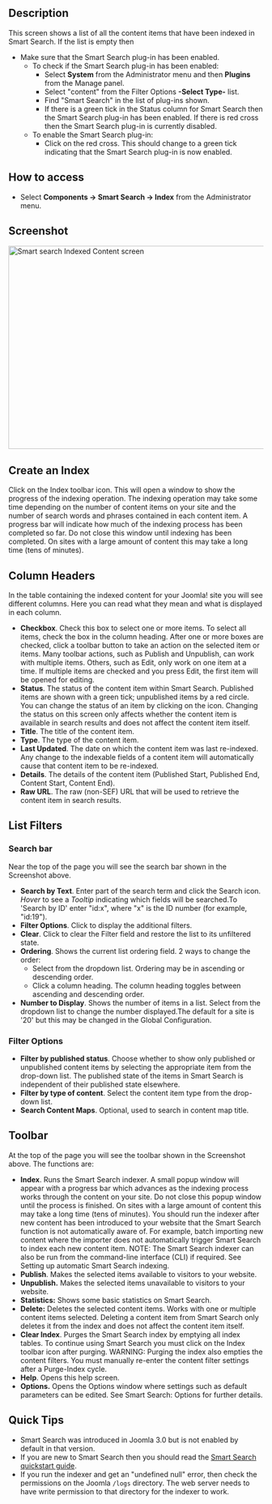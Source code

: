 <!-- Filename: Help4.x:Smart_Search:_Indexed_Content / Display title: Smart Search: Indexed Content -->

## Description

This screen shows a list of all the content items that have been indexed
in Smart Search. If the list is empty then

- Make sure that the Smart Search plug-in has been enabled.
  - To check if the Smart Search plug-in has been enabled:
    - Select **System** from the Administrator menu and then **Plugins**
      from the Manage panel.
    - Select "content" from the Filter Options **-Select Type-** list.
    - Find "Smart Search" in the list of plug-ins shown.
    - If there is a green tick in the Status column for Smart Search
      then the Smart Search plug-in has been enabled. If there is red
      cross then the Smart Search plug-in is currently disabled.
  - To enable the Smart Search plug-in:
    - Click on the red cross. This should change to a green tick
      indicating that the Smart Search plug-in is now enabled.

## How to access

- Select **Components → Smart Search → Index** from the
  Administrator menu.

## Screenshot

<img
src="https://docs.joomla.org/images/1/1c/Help-4x-Components-Finder-Manage-Indexed-Content-screen-en.png"
decoding="async" data-file-width="800" data-file-height="401"
width="800" height="401"
alt="Smart search Indexed Content screen" />

## Create an Index

Click on the Index toolbar icon. This will open a window to show the
progress of the indexing operation. The indexing operation may take some
time depending on the number of content items on your site and the
number of search words and phrases contained in each content item. A
progress bar will indicate how much of the indexing process has been
completed so far. Do not close this window until indexing has been
completed. On sites with a large amount of content this may take a long
time (tens of minutes).

## Column Headers

In the table containing the indexed content for your Joomla! site you
will see different columns. Here you can read what they mean and what is
displayed in each column.

- **Checkbox**. Check this box to select one or more items. To select
  all items, check the box in the column heading. After one or more
  boxes are checked, click a toolbar button to take an action on the
  selected item or items. Many toolbar actions, such as Publish and
  Unpublish, can work with multiple items. Others, such as Edit, only
  work on one item at a time. If multiple items are checked and you
  press Edit, the first item will be opened for editing.
- **Status**. The status of the content item within Smart Search.
  Published items are shown with a green tick; unpublished items by a
  red circle. You can change the status of an item by clicking on the
  icon. Changing the status on this screen only affects whether the
  content item is available in search results and does not affect the
  content item itself.
- **Title**. The title of the content item.
- **Type**. The type of the content item.
- **Last Updated**. The date on which the content item was last
  re-indexed. Any change to the indexable fields of a content item will
  automatically cause that content item to be re-indexed.
- **Details**. The details of the content item (Published Start,
  Published End, Content Start, Content End).
- **Raw URL**. The raw (non-SEF) URL that will be used to retrieve the
  content item in search results.

## List Filters

### Search bar

Near the top of the page you will see the search bar
shown in the Screenshot above.

- **Search by Text**. Enter part of the search term and click the Search
  icon. *Hover* to see a *Tooltip* indicating which fields will be
  searched.To 'Search by ID' enter "id:x", where "x" is the ID number
  (for example, "id:19").
- **Filter Options**. Click to display the additional filters.
- **Clear**. Click to clear the Filter field and restore the list to its
  unfiltered state.
- **Ordering**. Shows the current list ordering field. 2 ways to change
  the order:
  - Select from the dropdown list. Ordering may be in ascending or
    descending order.
  - Click a column heading. The column heading toggles between ascending
    and descending order.
- **Number to Display**. Shows the number of items in a list. Select
  from the dropdown list to change the number displayed.The default for
  a site is '20' but this may be changed in the Global Configuration.

### Filter Options

- **Filter by published status**. Choose whether to show only published
  or unpublished content items by selecting the appropriate item from
  the drop-down list. The published state of the items in Smart Search
  is independent of their published state elsewhere.
- **Filter by type of content**. Select the content item type from the
  drop-down list.
- **Search Content Maps**. Optional, used to search in content map
  title.

## Toolbar

At the top of the page you will see the toolbar shown in the
Screenshot above. The functions are:

- **Index**. Runs the Smart Search indexer. A small popup window will
  appear with a progress bar which advances as the indexing process
  works through the content on your site. Do not close this popup window
  until the process is finished. On sites with a large amount of content
  this may take a long time (tens of minutes). You should run the
  indexer after new content has been introduced to your website that the
  Smart Search function is not automatically aware of. For example,
  batch importing new content where the importer does not automatically
  trigger Smart Search to index each new content item. NOTE: The Smart
  Search indexer can also be run from the command-line interface (CLI)
  if required. See Setting up automatic Smart Search indexing.
- **Publish**. Makes the selected items available to visitors to your
  website.
- **Unpublish.** Makes the selected items unavailable to visitors to
  your website.
- **Statistics:** Shows some basic statistics on Smart Search.
- **Delete:** Deletes the selected content items. Works with one or
  multiple content items selected. Deleting a content item from Smart
  Search only deletes it from the index and does not affect the content
  item itself.
- **Clear Index**. Purges the Smart Search index by emptying all index
  tables. To continue using Smart Search you must click on the Index
  toolbar icon after purging. WARNING: Purging the index also empties
  the content filters. You must manually re-enter the content filter
  settings after a Purge-Index cycle.
- **Help**. Opens this help screen.
- **Options.** Opens the Options window where settings such as default
  parameters can be edited. See Smart Search: Options
  for further details.

## Quick Tips

- Smart Search was introduced in Joomla 3.0 but is not enabled by
  default in that version.
- If you are new to Smart Search then you should read the [Smart Search
  quickstart
  guide](https://docs.joomla.org/Smart_Search_quickstart_guide "Smart Search quickstart guide").
- If you run the indexer and get an "undefined null" error, then check
  the permissions on the Joomla `/logs` directory. The web server needs
  to have write permission to that directory for the indexer to work.
